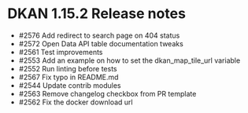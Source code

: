 # DKAN 1.15.2 Release notes

 - #2576 Add redirect to search page on 404 status
 - #2572 Open Data API table documentation tweaks
 - #2561 Test improvements
 - #2553 Add an example on how to set the dkan_map_tile_url variable
 - #2552 Run linting before tests
 - #2567 Fix typo in README.md
 - #2544 Update contrib modules
 - #2563 Remove changelog checkbox from PR template
 - #2562 Fix the docker download url
